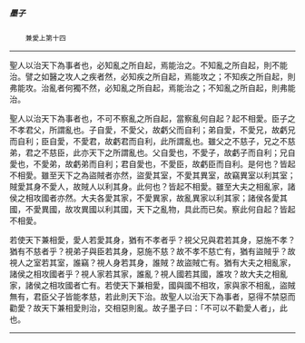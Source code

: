 

##### 墨子
　　`兼愛上第十四
`

* * *

聖人以治天下為事者也，必知亂之所自起，焉能治之。不知亂之所自起，則不能治。譬之如醫之攻人之疾者然，必知疾之所自起，焉能攻之；不知疾之所自起，則弗能攻。治亂者何獨不然，必知亂之所自起，焉能治之；不知亂之所自起，則弗能治。

聖人以治天下為事者也，不可不察亂之所自起，當察亂何自起？起不相愛。臣子之不孝君父，所謂亂也。子自愛，不愛父，故虧父而自利；弟自愛，不愛兄，故虧兄而自利；臣自愛，不愛君，故虧君而自利，此所謂亂也。雖父之不慈子，兄之不慈弟，君之不慈臣，此亦天下之所謂亂也。父自愛也，不愛子，故虧子而自利；兄自愛也，不愛弟，故虧弟而自利；君自愛也，不愛臣，故虧臣而自利。是何也？皆起不相愛。雖至天下之為盜賊者亦然，盜愛其室，不愛其異室，故竊異室以利其室；賊愛其身不愛人，故賊人以利其身。此何也？皆起不相愛。雖至大夫之相亂家，諸侯之相攻國者亦然。大夫各愛其家，不愛異家，故亂異家以利其家；諸侯各愛其國，不愛異國，故攻異國以利其國，天下之亂物，具此而已矣。察此何自起？皆起不相愛。

若使天下兼相愛，愛人若愛其身，猶有不孝者乎？視父兄與君若其身，惡施不孝？猶有不慈者乎？視弟子與臣若其身，惡施不慈？故不孝不慈亡有，猶有盜賊乎？故視人之室若其室，誰竊？視人身若其身，誰賊？故盜賊亡有。猶有大夫之相亂家，諸侯之相攻國者乎？視人家若其家，誰亂？視人國若其國，誰攻？故大夫之相亂家，諸侯之相攻國者亡有。若使天下兼相愛，國與國不相攻，家與家不相亂，盜賊無有，君臣父子皆能孝慈，若此則天下治。故聖人以治天下為事者，惡得不禁惡而勸愛？故天下兼相愛則治，交相惡則亂。故子墨子曰：「不可以不勸愛人者」，此也。

* * *

